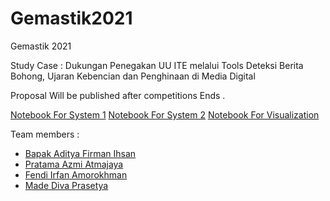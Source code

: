 # Gemastik2021
Gemastik 2021 

Study Case : Dukungan Penegakan UU ITE melalui Tools Deteksi Berita Bohong, Ujaran Kebencian dan Penghinaan di Media Digital

Proposal Will be published after competitions Ends .

[Notebook For System 1](https://github.com/Xwyzworms/Benchmark-Dukungan-Penegakan-UU-ITE-melalui-Tools-Deteksi-Berita-Bohong-Ujaran-Kebencian-/blob/main/Gemastik14.ipynb)
[Notebook For System 2](https://github.com/Xwyzworms/Benchmark-Dukungan-Penegakan-UU-ITE-melalui-Tools-Deteksi-Berita-Bohong-Ujaran-Kebencian-/blob/main/Gemastik14Merged.ipynb)
[Notebook For Visualization](https://github.com/Xwyzworms/Benchmark-Dukungan-Penegakan-UU-ITE-melalui-Tools-Deteksi-Berita-Bohong-Ujaran-Kebencian-/blob/main/Visualisasil.ipynb)


Team members :
- [Bapak Aditya Firman Ihsan](https://www.linkedin.com/in/aditya-firman-ihsan-4635aa1a3/)
- [Pratama Azmi Atmajaya](https://www.linkedin.com/in/pratamaazmia/)
- [Fendi Irfan Amorokhman](https://www.linkedin.com/in/fendiirfan/)
- [Made Diva Prasetya](https://www.linkedin.com/in/madedivaprasetya/)
